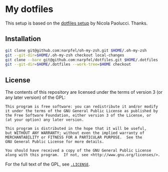 My dotfiles
===========

This setup is based on the [dotfiles setup](https://developer.atlassian.com/blog/2016/02/best-way-to-store-dotfiles-git-bare-repo/) by Nicola Paolucci. Thanks.

Installation
------------

```zsh
git clone git@github.com:narpfel/oh-my-zsh.git $HOME/.oh-my-zsh
git --git-dir=$HOME/.oh-my-zsh checkout local-changes
git clone --bare git@github.com:narpfel/dotfiles.git $HOME/.dotfiles
git --git-dir=$HOME/.dotfiles --work-tree=$HOME checkout
```

License
-------

The contents of this repository are licensed under the terms of version 3
(or any later version) of the GPL:

    This program is free software: you can redistribute it and/or modify
    it under the terms of the GNU General Public License as published by
    the Free Software Foundation, either version 3 of the License, or
    (at your option) any later version.

    This program is distributed in the hope that it will be useful,
    but WITHOUT ANY WARRANTY; without even the implied warranty of
    MERCHANTABILITY or FITNESS FOR A PARTICULAR PURPOSE.  See the
    GNU General Public License for more details.

    You should have received a copy of the GNU General Public License
    along with this program.  If not, see <http://www.gnu.org/licenses/>.

For the full text of the GPL, see
[`.LICENSE`](https://github.com/narpfel/dotfiles/blob/master/.LICENSE).


